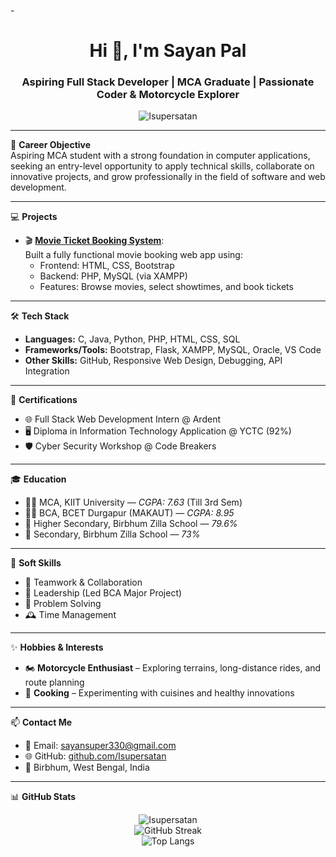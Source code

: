-<h1 align="center">Hi 👋, I'm Sayan Pal</h1>
<h3 align="center">Aspiring Full Stack Developer | MCA Graduate | Passionate Coder & Motorcycle Explorer</h3>

<p align="center">
  <img src="https://komarev.com/ghpvc/?username=Isupersatan&label=Profile%20views&color=0e75b6&style=flat" alt="Isupersatan" />
</p>

---

🎯 **Career Objective**  
Aspiring MCA student with a strong foundation in computer applications, seeking an entry-level opportunity to apply technical skills, collaborate on innovative projects, and grow professionally in the field of software and web development.

---

💻 **Projects**
- 🎬 [**Movie Ticket Booking System**](#):  
  Built a fully functional movie booking web app using:
  - Frontend: HTML, CSS, Bootstrap  
  - Backend: PHP, MySQL (via XAMPP)  
  - Features: Browse movies, select showtimes, and book tickets  

---

🛠 **Tech Stack**
- **Languages:** C, Java, Python, PHP, HTML, CSS, SQL  
- **Frameworks/Tools:** Bootstrap, Flask, XAMPP, MySQL, Oracle, VS Code  
- **Other Skills:** GitHub, Responsive Web Design, Debugging, API Integration  

---

📜 **Certifications**
- 🌐 Full Stack Web Development Intern @ Ardent  
- 🖥 Diploma in Information Technology Application @ YCTC (92%)  
- 🛡 Cyber Security Workshop @ Code Breakers  

---

🎓 **Education**
- 🧑‍💻 MCA, KIIT University — *CGPA: 7.63* (Till 3rd Sem)  
- 👨‍🎓 BCA, BCET Durgapur (MAKAUT) — *CGPA: 8.95*  
- 📘 Higher Secondary, Birbhum Zilla School — *79.6%*  
- 📗 Secondary, Birbhum Zilla School — *73%*  

---

🧠 **Soft Skills**
- 👥 Teamwork & Collaboration  
- 💼 Leadership (Led BCA Major Project)  
- 🧩 Problem Solving  
- 🕰 Time Management  

---

✨ **Hobbies & Interests**
- 🏍️ **Motorcycle Enthusiast** – Exploring terrains, long-distance rides, and route planning  
- 🍳 **Cooking** – Experimenting with cuisines and healthy innovations  

---

📫 **Contact Me**
- 📧 Email: [sayansuper330@gmail.com](mailto:sayansuper330@gmail.com)  
- 🌐 GitHub: [github.com/Isupersatan](https://github.com/Isupersatan)  
- 📍 Birbhum, West Bengal, India

---

📊 **GitHub Stats**

<p align="center">
  <img src="https://github-readme-stats.vercel.app/api?username=Isupersatan&show_icons=true&theme=radical" alt="Isupersatan" />
  <br>
  <img src="https://github-readme-streak-stats.herokuapp.com/?user=Isupersatan&theme=radical" alt="GitHub Streak" />
  <br>
  <img src="https://github-readme-stats.vercel.app/api/top-langs/?username=Isupersatan&layout=compact&theme=radical" alt="Top Langs" />
</p>


<!---
Isupersatan/Isupersatan is a ✨ special ✨ repository because its `README.md` (this file) appears on your GitHub profile.
You can click the Preview link to take a look at your changes.
--->
